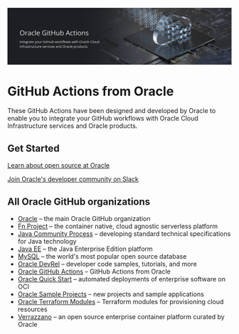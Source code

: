 
![Oracle Logo](https://github.com/oracle-actions/.github/raw/readme-upd/profile/OGHO%20banner%20-%20GH%20actions.png?raw=true "Open source at Oracle. Everyone is invited. Let's collaborate together")

# GitHub Actions from Oracle

These GitHub Actions have been designed and developed by Oracle to enable you to integrate your GitHub workflows with Oracle Cloud Infrastructure services and Oracle products.

## Get Started

[Learn about open source at Oracle](https://developer.oracle.com/open-source/)

[Join Oracle's developer community on Slack](https://bit.ly/odevrel_slack)

## All Oracle GitHub organizations

* [Oracle](https://github.com/oracle) – the main Oracle GitHub organization
* [Fn Project](https://github.com/fnproject) – the container native, cloud agnostic serverless platform
* [Java Community Process](https://github.com/jcp-org) – developing standard technical specifications for Java technology
* [Java EE](https://github.com/javaee) – the Java Enterprise Edition platform
* [MySQL](https://github.com/mysql) –  the world's most popular open source database
* [Oracle DevRel](https://github.com/oracle-devrel) – developer code samples, tutorials, and more
* [Oracle GitHub Actions](https://github.com/oracle-actions) – GitHub Actions from Oracle
* [Oracle Quick Start](https://github.com/oracle-quickstart) – automated deployments of enterprise software on OCI
* [Oracle Sample Projects](https://github.com/oracle-samples) – new projects and sample applications
* [Oracle Terraform Modules](https://github.com/oracle-terraform-modules) – Terraform modules for provisioning cloud resources
* [Verrazzano](https://github.com/verrazzano) – an open source enterprise container platform curated by Oracle
